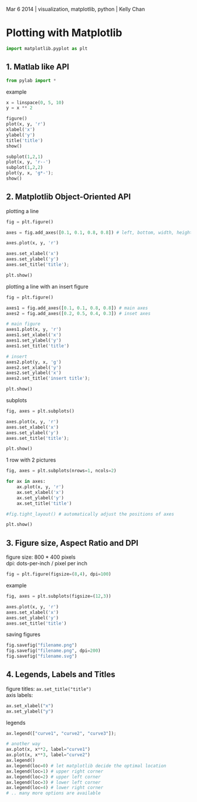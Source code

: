 Mar 6 2014 | visualization, matplotlib, python | Kelly Chan
# Plotting with Matplotlib

```python
import matplotlib.pyplot as plt
```

## 1. Matlab like API

```python
from pylab import *
```
example
```python
x = linspace(0, 5, 10)
y = x ** 2

figure()
plot(x, y, 'r')
xlabel('x')
ylabel('y')
title('title')
show()

subplot(1,2,1)
plot(x, y, 'r--')
subplot(1,2,2)
plot(y, x, 'g*-');
show()
```

## 2. Matplotlib Object-Oriented API

plotting a line
```python
fig = plt.figure()

axes = fig.add_axes([0.1, 0.1, 0.8, 0.8]) # left, bottom, width, height (range 0 to 1)

axes.plot(x, y, 'r')

axes.set_xlabel('x')
axes.set_ylabel('y')
axes.set_title('title');

plt.show()
```
plotting a line with an insert figure

```python
fig = plt.figure()

axes1 = fig.add_axes([0.1, 0.1, 0.8, 0.8]) # main axes
axes2 = fig.add_axes([0.2, 0.5, 0.4, 0.3]) # inset axes

# main figure
axes1.plot(x, y, 'r')
axes1.set_xlabel('x')
axes1.set_ylabel('y')
axes1.set_title('title')

# insert
axes2.plot(y, x, 'g')
axes2.set_xlabel('y')
axes2.set_ylabel('x')
axes2.set_title('insert title');

plt.show()
```

subplots
```python
fig, axes = plt.subplots()

axes.plot(x, y, 'r')
axes.set_xlabel('x')
axes.set_ylabel('y')
axes.set_title('title');

plt.show()
```
1 row with 2 pictures
```python
fig, axes = plt.subplots(nrows=1, ncols=2)

for ax in axes:
    ax.plot(x, y, 'r')
    ax.set_xlabel('x')
    ax.set_ylabel('y')
    ax.set_title('title')

#fig.tight_layout() # automatically adjust the positions of axes

plt.show()
```

## 3. Figure size, Aspect Ratio and DPI

figure size: 800 * 400 pixels  
dpi: dots-per-inch / pixel per inch
```python
fig = plt.figure(figsize=(8,4), dpi=100)
```

example
```python
fig, axes = plt.subplots(figsize=(12,3))

axes.plot(x, y, 'r')
axes.set_xlabel('x')
axes.set_ylabel('y')
axes.set_title('title')
```

saving figures
```python
fig.savefig("filename.png")
fig.savefig("filename.png", dpi=200)
fig.savefig("filename.svg")
```

## 4. Legends, Labels and Titles

figure titles: `ax.set_title("title")`  
axis labels: 
```python
ax.set_xlabel("x")
ax.set_ylabel("y")
```
legends
```python
ax.legend(["curve1", "curve2", "curve3"]);

# another way
ax.plot(x, x**2, label="curve1")
ax.plot(x, x**3, label="curve2")
ax.legend()
ax.legend(loc=0) # let matplotlib decide the optimal location
ax.legend(loc=1) # upper right corner
ax.legend(loc=2) # upper left corner
ax.legend(loc=3) # lower left corner
ax.legend(loc=4) # lower right corner
# .. many more options are available
```

